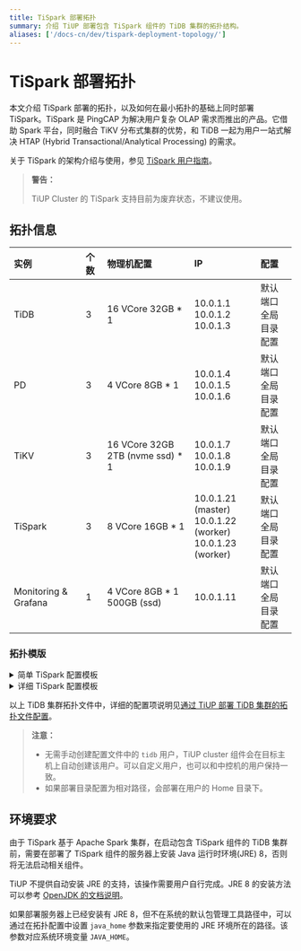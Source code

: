 ```yaml
---
title: TiSpark 部署拓扑
summary: 介绍 TiUP 部署包含 TiSpark 组件的 TiDB 集群的拓扑结构。
aliases: ['/docs-cn/dev/tispark-deployment-topology/']
---
```


# TiSpark 部署拓扑

本文介绍 TiSpark 部署的拓扑，以及如何在最小拓扑的基础上同时部署 TiSpark。TiSpark 是 PingCAP 为解决用户复杂 OLAP 需求而推出的产品。它借助 Spark 平台，同时融合 TiKV 分布式集群的优势，和 TiDB 一起为用户一站式解决 HTAP (Hybrid Transactional/Analytical Processing) 的需求。

关于 TiSpark 的架构介绍与使用，参见 [TiSpark 用户指南](/tispark-overview.md)。

> **警告：**
>
> TiUP Cluster 的 TiSpark 支持目前为废弃状态，不建议使用。

## 拓扑信息

|实例 | 个数 | 物理机配置 | IP |配置 |
| :-- | :-- | :-- | :-- | :-- |
| TiDB |3 | 16 VCore 32GB * 1 | 10.0.1.1 <br/> 10.0.1.2 <br/> 10.0.1.3 | 默认端口 <br/>  全局目录配置 |
| PD | 3 | 4 VCore 8GB * 1 |10.0.1.4 <br/> 10.0.1.5 <br/> 10.0.1.6 | 默认端口 <br/> 全局目录配置 |
| TiKV | 3 | 16 VCore 32GB 2TB (nvme ssd) * 1 | 10.0.1.7 <br/> 10.0.1.8 <br/> 10.0.1.9 | 默认端口 <br/> 全局目录配置 |
| TiSpark | 3 | 8 VCore 16GB * 1 | 10.0.1.21 (master) <br/> 10.0.1.22 (worker) <br/> 10.0.1.23 (worker) | 默认端口 <br/> 全局目录配置 |
| Monitoring & Grafana | 1 | 4 VCore 8GB * 1 500GB (ssd) | 10.0.1.11 | 默认端口 <br/> 全局目录配置 |

### 拓扑模版

<details>
<summary>简单 TiSpark 配置模板</summary>

```yaml
# # Global variables are applied to all deployments and used as the default value of
# # the deployments if a specific deployment value is missing.
global:
  user: "tidb"
  ssh_port: 22
  deploy_dir: "/tidb-deploy"
  data_dir: "/tidb-data"

pd_servers:
  - host: 10.0.1.4
  - host: 10.0.1.5
  - host: 10.0.1.6

tidb_servers:
  - host: 10.0.1.1
  - host: 10.0.1.2
  - host: 10.0.1.3

tikv_servers:
  - host: 10.0.1.7
  - host: 10.0.1.8
  - host: 10.0.1.9


# NOTE: TiSpark support is an experimental feature, it's not recommend to be used in
# production at present.
# To use TiSpark, you need to manually install Java Runtime Environment (JRE) 8 on the
# host, see the OpenJDK doc for a reference: https://openjdk.java.net/install/
# NOTE: Only 1 master node is supported for now
tispark_masters:
  - host: 10.0.1.21

# NOTE: multiple worker nodes on the same host is not supported by Spark
tispark_workers:
  - host: 10.0.1.22
  - host: 10.0.1.23

monitoring_servers:
  - host: 10.0.1.10

grafana_servers:
  - host: 10.0.1.10

alertmanager_servers:
  - host: 10.0.1.10
```

</details>

<details>
<summary>详细 TiSpark 配置模板</summary>

```yaml
# # Global variables are applied to all deployments and used as the default value of
# # the deployments if a specific deployment value is missing.
global:
  user: "tidb"
  ssh_port: 22
  deploy_dir: "/tidb-deploy"
  data_dir: "/tidb-data"

# # Monitored variables are applied to all the machines.
monitored:
  node_exporter_port: 9100
  blackbox_exporter_port: 9115
  # deploy_dir: "/tidb-deploy/monitored-9100"
  # data_dir: "/tidb-data/monitored-9100"
  # log_dir: "/tidb-deploy/monitored-9100/log"

# # Server configs are used to specify the runtime configuration of TiDB components.
# # All configuration items can be found in TiDB docs:
# # - TiDB: https://docs.pingcap.com/zh/tidb/stable/tidb-configuration-file
# # - TiKV: https://docs.pingcap.com/zh/tidb/stable/tikv-configuration-file
# # - PD: https://docs.pingcap.com/zh/tidb/stable/pd-configuration-file
# # All configuration items use points to represent the hierarchy, e.g:
# #   readpool.storage.use-unified-pool
# #
# # You can overwrite this configuration via the instance-level `config` field.

server_configs:
  tidb:
    log.slow-threshold: 300
  tikv:
    # server.grpc-concurrency: 4
    # raftstore.apply-pool-size: 2
    # raftstore.store-pool-size: 2
    # rocksdb.max-sub-compactions: 1
    # storage.block-cache.capacity: "16GB"
    # readpool.unified.max-thread-count: 12
    readpool.storage.use-unified-pool: false
    readpool.coprocessor.use-unified-pool: true
  pd:
    schedule.leader-schedule-limit: 4
    schedule.region-schedule-limit: 2048
    schedule.replica-schedule-limit: 64

pd_servers:
  - host: 10.0.1.4
    # ssh_port: 22
    # name: "pd-1"
    # client_port: 2379
    # peer_port: 2380
    # deploy_dir: "/tidb-deploy/pd-2379"
    # data_dir: "/tidb-data/pd-2379"
    # log_dir: "/tidb-deploy/pd-2379/log"
    # numa_node: "0,1"
    # # The following configs are used to overwrite the `server_configs.pd` values.
    # config:
    #   schedule.max-merge-region-size: 20
    #   schedule.max-merge-region-keys: 200000
  - host: 10.0.1.5
  - host: 10.0.1.6

tidb_servers:
  - host: 10.0.1.1
    # ssh_port: 22
    # port: 4000
    # status_port: 10080
    # deploy_dir: "/tidb-deploy/tidb-4000"
    # log_dir: "/tidb-deploy/tidb-4000/log"
    # numa_node: "0,1"
    # # The following configs are used to overwrite the `server_configs.tidb` values.
    # config:
    #   log.slow-query-file: tidb-slow-overwrited.log
  - host: 10.0.1.2
  - host: 10.0.1.3

tikv_servers:
  - host: 10.0.1.7
    # ssh_port: 22
    # port: 20160
    # status_port: 20180
    # deploy_dir: "/tidb-deploy/tikv-20160"
    # data_dir: "/tidb-data/tikv-20160"
    # log_dir: "/tidb-deploy/tikv-20160/log"
    # numa_node: "0,1"
    # # The following configs are used to overwrite the `server_configs.tikv` values.
    # config:
    #   server.grpc-concurrency: 4
    #   server.labels: { zone: "zone1", dc: "dc1", host: "host1" }

  - host: 10.0.1.8
  - host: 10.0.1.9

# NOTE: TiSpark support is an experimental feature, it's not recommend to be used in
# production at present.
# To use TiSpark, you need to manually install Java Runtime Environment (JRE) 8 on the
# host, see the OpenJDK doc for a reference: https://openjdk.java.net/install/
# If you have already installed JRE 1.8 at a location other than the default of system's
# package management system, you may use the "java_home" field to set the JAVA_HOME variable.
# NOTE: Only 1 master node is supported for now
tispark_masters:
  - host: 10.0.1.21
    # ssh_port: 22
    # port: 7077
    # web_port: 8080
    # deploy_dir: "/tidb-deploy/tispark-master-7077"
    # java_home: "/usr/local/bin/java-1.8.0"
    # spark_config:
    #   spark.driver.memory: "2g"
    #   spark.eventLog.enabled: "False"
    #   spark.tispark.grpc.framesize: 268435456
    #   spark.tispark.grpc.timeout_in_sec: 100
    #   spark.tispark.meta.reload_period_in_sec: 60
    #   spark.tispark.request.command.priority: "Low"
    #   spark.tispark.table.scan_concurrency: 256
    # spark_env:
    #   SPARK_EXECUTOR_CORES: 5
    #   SPARK_EXECUTOR_MEMORY: "10g"
    #   SPARK_WORKER_CORES: 5
    #   SPARK_WORKER_MEMORY: "10g"

# NOTE: multiple worker nodes on the same host is not supported by Spark
tispark_workers:
  - host: 10.0.1.22
    # ssh_port: 22
    # port: 7078
    # web_port: 8081
    # deploy_dir: "/tidb-deploy/tispark-worker-7078"
    # java_home: "/usr/local/bin/java-1.8.0"
  - host: 10.0.1.23

monitoring_servers:
  - host: 10.0.1.10
    # ssh_port: 22
    # port: 9090
    # deploy_dir: "/tidb-deploy/prometheus-8249"
    # data_dir: "/tidb-data/prometheus-8249"
    # log_dir: "/tidb-deploy/prometheus-8249/log"

grafana_servers:
  - host: 10.0.1.10
    # port: 3000
    # deploy_dir: /tidb-deploy/grafana-3000

alertmanager_servers:
  - host: 10.0.1.10
    # ssh_port: 22
    # web_port: 9093
    # cluster_port: 9094
    # deploy_dir: "/tidb-deploy/alertmanager-9093"
    # data_dir: "/tidb-data/alertmanager-9093"
    # log_dir: "/tidb-deploy/alertmanager-9093/log"
```

</details>

以上 TiDB 集群拓扑文件中，详细的配置项说明见[通过 TiUP 部署 TiDB 集群的拓扑文件配置](/tiup/tiup-cluster-topology-reference.md#tispark_masters)。

> **注意：**
>
> - 无需手动创建配置文件中的 `tidb` 用户，TiUP cluster 组件会在目标主机上自动创建该用户。可以自定义用户，也可以和中控机的用户保持一致。
> - 如果部署目录配置为相对路径，会部署在用户的 Home 目录下。

## 环境要求

由于 TiSpark 基于 Apache Spark 集群，在启动包含 TiSpark 组件的 TiDB 集群前，需要在部署了 TiSpark 组件的服务器上安装 Java 运行时环境(JRE) 8，否则将无法启动相关组件。

TiUP 不提供自动安装 JRE 的支持，该操作需要用户自行完成。JRE 8 的安装方法可以参考 [OpenJDK 的文档说明](https://openjdk.java.net/install/)。

如果部署服务器上已经安装有 JRE 8，但不在系统的默认包管理工具路径中，可以通过在拓扑配置中设置 `java_home` 参数来指定要使用的 JRE 环境所在的路径。该参数对应系统环境变量 `JAVA_HOME`。
